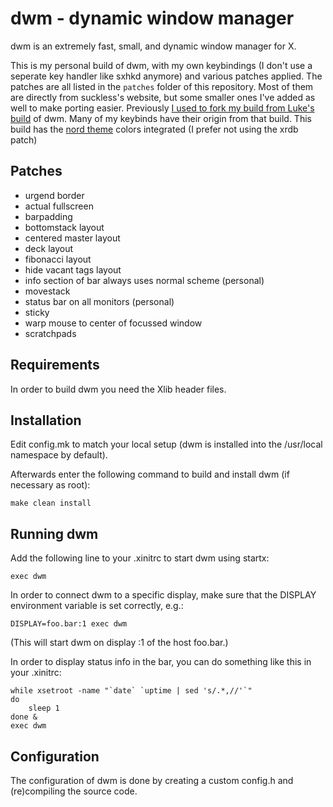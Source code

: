 dwm - dynamic window manager
============================
dwm is an extremely fast, small, and dynamic window manager for X.

This is my personal build of dwm, with my own keybindings (I don't use a seperate key handler like sxhkd anymore) and various patches applied.
The patches are all listed in the `patches` folder of this repository.
Most of them are directly from suckless's website, but some smaller ones I've added as well to make porting easier.
Previously [I used to fork my build from Luke's build](https://github.com/AlexBocken/dwm_old) of dwm. Many of my keybinds have their origin from that build.
This build has the [nord theme](https://www.nordtheme.com/) colors integrated (I prefer not using the xrdb patch)


Patches
-----------
- urgend border
- actual fullscreen
- barpadding
- bottomstack layout
- centered master layout
- deck layout
- fibonacci layout
- hide vacant tags layout
- info section of bar always uses normal scheme (personal)
- movestack
- status bar on all monitors (personal)
- sticky
- warp mouse to center of focussed window
- scratchpads


Requirements
------------
In order to build dwm you need the Xlib header files.


Installation
------------
Edit config.mk to match your local setup (dwm is installed into
the /usr/local namespace by default).

Afterwards enter the following command to build and install dwm (if
necessary as root):

    make clean install


Running dwm
-----------
Add the following line to your .xinitrc to start dwm using startx:

    exec dwm

In order to connect dwm to a specific display, make sure that
the DISPLAY environment variable is set correctly, e.g.:

    DISPLAY=foo.bar:1 exec dwm

(This will start dwm on display :1 of the host foo.bar.)

In order to display status info in the bar, you can do something
like this in your .xinitrc:

    while xsetroot -name "`date` `uptime | sed 's/.*,//'`"
    do
    	sleep 1
    done &
    exec dwm


Configuration
-------------
The configuration of dwm is done by creating a custom config.h
and (re)compiling the source code.
